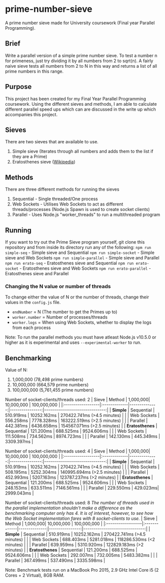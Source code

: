 # prime-number-sieve
A prime number sieve made for University coursework (Final year Parallel Programming).

## Brief
Write a parallel version of a simple prime number sieve. To test a number n for primeness, just try dividing it by all numbers from 2 to sqrt(n). A fairly naive sieve tests all numbers from 2 to N in this way and returns a list of all prime numbers in this range.

## Purpose
This project has been created for my Final Year Parallel Programming coursework.
Using the different sieves and methods, I am able to calculate different parallel speed ups which can are discussed in the write up which accompanies this project.

## Sieves
There are two sieves that are available to use.
1. Simple sieve (Iterates through all numbers and adds them to the list if they are a Prime)
2. Eratosthenes sieve ([Wikipedia](https://en.wikipedia.org/wiki/Sieve_of_Eratosthenes))

## Methods
There are three different methods for running the sieves
1. Sequential - Single threaded/One process
2. Web Sockets - Utilises Web Sockets to act as different threads/processes (Node.js Spawn is used to create socket clients)
3. Parallel - Uses Node.js "worker_threads" to run a multithreaded program

## Running
If you want to try out the Prime Sieve program yourself, git clone this repository and from inside its directory run any of the following:
`npm run simple-seq` - Simple sieve and Sequential
`npm run simple-socket` - Simple sieve and Web Sockets
`npm run simple-parallel` - Simple sieve and Parallel
`npm run erato-seq` - Eratosthenes sieve and Sequential
`npm run erato-socket` - Eratosthenes sieve and Web Sockets
`npm run erato-parallel` - Eratosthenes sieve and Parallel

### Changing the N value or number of threads
To change either the value of N or the number of threads, change their values in the `config.js` file.
* `endNumber` = N (The number to get the Primes up to)
* `worker.number` = Number of processes/threads
* `worker.logs` = When using Web Sockets, whether to display the logs from each process

Note: To run the parallel methods you must have atleast Node.js v10.5.0 or higher as it is experimental and uses `--experimental-worker` to run. 

## Benchmarking
Value of N: 
1. 1,000,000 (78,498 prime numbers)
2. 10,000,000 (664,579 prime numbers)
3. 100,000,000 (5,761,455 prime numbers)

Number of socket-clients/threads used: 2
| Sieve             | Method       |      1,000,000|      10,000,000 |                    100,000,000 |
|:------------------|:-------------|--------------:|----------------:|-------------------------------:|
| **Simple**        | Sequential   |     510.919ms |     10252.162ms |      270422.741ms (>4.5 minutes) |
|                   | Web Sockets  |     556.258ms |      7778.328ms |      163222.519ms (>2.5 minutes) |
|                   | Parallel     |     442.381ms |      6436.658ms |      154567.071ms (>2.5 minutes) |
| **Eratosthenes**  | Sequential   |     121.200ms |       688.525ms |                       9524.606ms |
|                   | Web Sockets  |     111.508ms |       734.562ms |                       8974.723ms |
|                   | Parallel     |     142.130ms |       445.349ms |                       3309.397ms |

Number of socket-clients/threads used: 4
| Sieve             | Method       |      1,000,000|      10,000,000 |                    100,000,000 |
|:------------------|:-------------|--------------:|----------------:|-------------------------------:|
| **Simple**        | Sequential   |     510.919ms |     10252.162ms |    270422.741ms (>4.5 minutes) |
|                   | Web Sockets  |     508.195ms |      5252.304ms |    140995.694ms (>2.5 minutes) |
|                   | Parallel     |     452.993ms |      5207.163ms |      123787.237ms (>2 minutes) |
| **Eratosthenes**  | Sequential   |     121.200ms |       688.525ms |                     9524.606ms |
|                   | Web Sockets  |     248.153ms |       633.511ms |                     7146.561ms |
|                   | Parallel     |     229.550ms |        429.023ms|                     2999.043ms |

Number of socket-clients/threads used: 8
_The number of threads used in the parallel implementation shouldn't make a difference as the benchmarking computer only has 4._
_It is of interest, however, to see how the Web Socket implementation fares with 8 socket-clients to use._
| Sieve             | Method       |      1,000,000|      10,000,000 |                    100,000,000 |
|:------------------|:-------------|--------------:|----------------:|-------------------------------:|
| **Simple**        | Sequential   |     510.919ms |     10252.162ms |    270422.741ms (>4.5 minutes) |
|                   | Web Sockets  |     688.403ms |      5281.018ms |      118286.530ms (<2 minutes) |
|                   | Parallel     |     639.959ms |      5310.920ms |      122829.183ms (>2 minutes) |
| **Eratosthenes**  | Sequential   |     121.200ms |       688.525ms |                     9524.606ms |
|                   | Web Sockets  |     292.007ms |       732.005ms |                     5483.382ms |
|                   | Parallel     |     367.499ms |       537.490ms |                     3335.598ms |

Note: Benchmark tests run on a MacBook Pro 2015, 2.9 GHz Intel Core i5 (2 Cores + 2 Virtual), 8GB RAM.